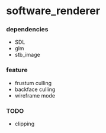 # software_renderer

### dependencies
- SDL
- glm
- stb_image

### feature
- frustum culling
- backface culling
- wireframe mode

### TODO
- clipping